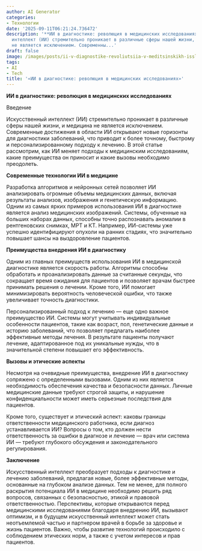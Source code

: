 ```yaml
---
author: AI Generator
categories:
- Технологии
date: '2025-09-11T06:21:24.736472'
description: '**ИИ в диагностике: революция в медицинских исследованиях**  Введение  Искусственный
  интеллект (ИИ) стремительно проникает в различные сферы нашей жизни, и медицина
  не является исключением. Современны...'
draft: false
image: /images/posts/ii-v-diagnostike-revoliutsiia-v-meditsinskikh-issledovaniiakh.jpg
tags:
- AI
- Tech
title: '«ИИ в диагностике: революция в медицинских исследованиях»'
---
```


**ИИ в диагностике: революция в медицинских исследованиях**

Введение

Искусственный интеллект (ИИ) стремительно проникает в различные сферы нашей жизни, и медицина не является исключением. Современные достижения в области ИИ открывают новые горизонты для диагностики заболеваний, что приводит к более точному, быстрому и персонализированному подходу к лечению. В этой статье рассмотрим, как ИИ меняет подходы к медицинским исследованиям, какие преимущества он приносит и какие вызовы необходимо преодолеть.

**Современные технологии ИИ в медицине**

Разработка алгоритмов и нейронных сетей позволяет ИИ анализировать огромные объемы медицинских данных, включая результаты анализов, изображения и генетическую информацию. Одним из самых ярких примеров использования ИИ в диагностике является анализ медицинских изображений. Системы, обученные на больших наборах данных, способны точно распознавать аномалии в рентгеновских снимках, МРТ и КТ. Например, ИИ-системы уже успешно идентифицируют опухоли на ранних стадиях, что значительно повышает шансы на выздоровление пациентов.

**Преимущества внедрения ИИ в диагностику**

Одним из главных преимуществ использования ИИ в медицинской диагностике является скорость работы. Алгоритмы способны обработать и проанализировать данные за считанные секунды, что сокращает время ожидания для пациентов и позволяет врачам быстрее принимать решения о лечении. Кроме того, ИИ помогает минимизировать вероятность человеческой ошибки, что также увеличивает точность диагностики.

Персонализированный подход к лечению — еще одно важное преимущество ИИ. Системы могут учитывать индивидуальные особенности пациентов, такие как возраст, пол, генетические данные и историю заболеваний, что позволяет предлагать наиболее эффективные методы лечения. В результате пациенты получают лечение, адаптированное под их уникальные нужды, что в значительной степени повышает его эффективность.

**Вызовы и этические аспекты**

Несмотря на очевидные преимущества, внедрение ИИ в диагностику сопряжено с определенными вызовами. Одним из них является необходимость обеспечения качества и безопасности данных. Личные медицинские данные требуют строгой защиты, и нарушение конфиденциальности может иметь серьезные последствия для пациентов.

Кроме того, существует и этический аспект: каковы границы ответственности медицинского работника, если диагноз устанавливается ИИ? Вопросы о том, кто должен нести ответственность за ошибки в диагнозе и лечение — врач или система ИИ — требуют глубокого обсуждения и законодательного регулирования.

**Заключение**

Искусственный интеллект преобразует подходы к диагностике и лечению заболеваний, предлагая новые, более эффективные методы, основанные на глубоком анализе данных. Тем не менее, для полного раскрытия потенциала ИИ в медицине необходимо решить ряд вопросов, связанных с безопасностью, этикой и правовой ответственностью. Перспективы, которые открываются перед медицинскими исследованиями благодаря внедрению ИИ, вызывают оптимизм, и в будущем искусственный интеллект может стать неотъемлемой частью и партнером врачей в борьбе за здоровье и жизнь пациентов. Важно, чтобы развитие технологий происходило с соблюдением этических норм, а также с учетом интересов и прав пациентов.
